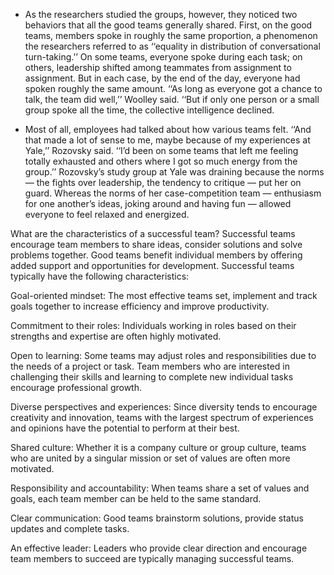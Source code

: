 - As the researchers studied the groups, however, they noticed two behaviors that all the good teams generally shared. First, on the good teams, members spoke in roughly the same proportion, a phenomenon the researchers referred to as ‘‘equality in distribution of conversational turn-taking.’’ On some teams, everyone spoke during each task; on others, leadership shifted among teammates from assignment to assignment. But in each case, by the end of the day, everyone had spoken roughly the same amount. ‘‘As long as everyone got a chance to talk, the team did well,’’ Woolley said. ‘‘But if only one person or a small group spoke all the time, the collective intelligence declined.



- Most of all, employees had talked about how various teams felt. ‘‘And that made a lot of sense to me, maybe because of my experiences at Yale,’’ Rozovsky said. ‘‘I’d been on some teams that left me feeling totally exhausted and others where I got so much energy from the group.’’ Rozovsky’s study group at Yale was draining because the norms — the fights over leadership, the tendency to critique — put her on guard. Whereas the norms of her case-competition team — enthusiasm for one another’s ideas, joking around and having fun — allowed everyone to feel relaxed and energized.


What are the characteristics of a successful team?
Successful teams encourage team members to share ideas, consider solutions and solve problems together. Good teams benefit individual members by offering added support and opportunities for development.  Successful teams typically have the following characteristics:

Goal-oriented mindset: The most effective teams set, implement and track goals together to increase efficiency and improve productivity. 

Commitment to their roles: Individuals working in roles based on their strengths and expertise are often highly motivated.

Open to learning: Some teams may adjust roles and responsibilities due to the needs of a project or task. Team members who are interested in challenging their skills and learning to complete new individual tasks encourage professional growth.

Diverse perspectives and experiences: Since diversity tends to encourage creativity and innovation, teams with the largest spectrum of experiences and opinions have the potential to perform at their best.

Shared culture: Whether it is a company culture or group culture, teams who are united by a singular mission or set of values are often more motivated.

Responsibility and accountability: When teams share a set of values and goals, each team member can be held to the same standard. 

Clear communication: Good teams brainstorm solutions, provide status updates and complete tasks.

An effective leader: Leaders who provide clear direction and encourage team members to succeed are typically managing successful teams.
